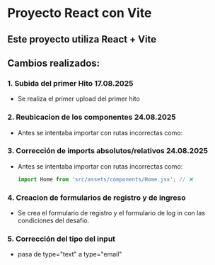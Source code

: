 # Proyecto React con Vite

Este proyecto utiliza **React + Vite**
---

## Cambios realizados:

### 1. Subida del primer Hito 17.08.2025
- Se realiza el primer upload del primer hito 

### 2. Reubicacion de los componentes 24.08.2025
- Antes se intentaba importar con rutas incorrectas como:

### 3. Corrección de imports absolutos/relativos 24.08.2025
- Antes se intentaba importar con rutas incorrectas como:
  ```js
  import Home from 'src/assets/components/Home.jsx'; // ❌

### 4. Creacion de formularios de registro y de ingreso
- Se crea el formulario de registro y el formulario de log in con las condiciones del desafio.

### 5. Corrección del tipo del input 
- pasa de type="text" a type="email"